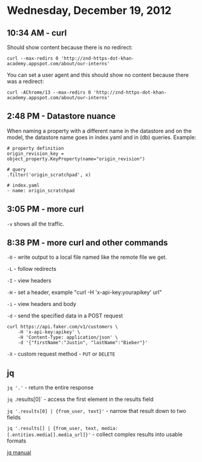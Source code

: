 # Wednesday, December 19, 2012

## 10:34 AM - curl

Should show content because there is no redirect:

    curl --max-redirs 0 'http://znd-https-dot-khan-academy.appspot.com/about/our-interns'

You can set a user agent and this should show no content because there was a redirect:

    curl -AChrome/13 --max-redirs 0 'http://znd-https-dot-khan-academy.appspot.com/about/our-interns'

## 2:48 PM - Datastore nuance

When naming a property with a different name in the datastore and on the model,
the datastore name goes in index.yaml and in (db) queries. Example:

    # property definition
    origin_revision_key = object_property.KeyProperty(name="origin_revision")

    # query
    .filter('origin_scratchpad', x)

    # index.yaml
    - name: origin_scratchpad

## 3:05 PM - more curl

`-v` shows all the traffic.

## 8:38 PM - more curl and other commands

`-O` - write output to a local file named like the remote file we get.

`-L` - follow redirects

`-I` - view headers

`-H` - set a header, example "curl -H 'x-api-key:yourapikey' url"

`-i` - view headers and body

`-d` - send the specified data in a POST request

    curl https://api.faker.com/v1/customers \
        -H 'x-api-key:apikey' \
        -H 'Content-Type: application/json' \
        -d '{"firstName":"Justin", "lastName":"Bieber"}'

`-X` - custom request method - `PUT` or `DELETE`

jq
--

`jq '.'` - return the entire response

`jq `.results[0]` - access the first element in the results field

`jq '.results[0] | {from_user, text}'` - narrow that result down to two fields

`jq '.results[] | {from_user, text, media: [.entities.media[].media_url]}'` -
collect complex results into usable formats

[jq manual](http://stedolan.github.com/jq/)
